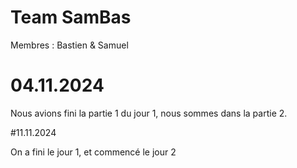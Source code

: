 # Team SamBas

Membres : Bastien & Samuel

# 04.11.2024

Nous avions fini la partie 1 du jour 1, nous sommes dans la partie 2.

#11.11.2024

On a fini le jour 1, et commencé le jour 2
